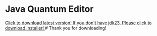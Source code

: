 # Java Quantum Editor
<a href="https://github.com/65536Java/Java-Quantum-Editor/releases/download/Beta1.13.20.72EBF/b1.13.20.72EBF.jar">
  Click to download latest version!
</a>
<a href="https://download.oracle.com/java/23/archive/jdk-23.0.2_windows-x64_bin.msi">
  If you don't have jdk23. Please click to download installer!
</a>
# Thank you for downloading!
